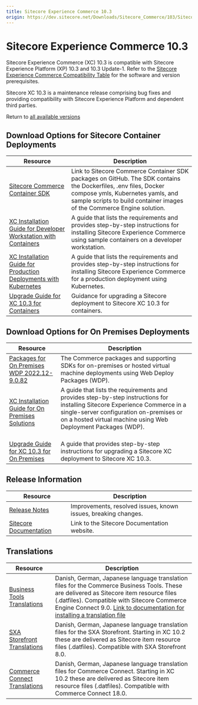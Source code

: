 ```yaml
---
title: Sitecore Experience Commerce 10.3
origin: https://dev.sitecore.net/Downloads/Sitecore_Commerce/103/Sitecore_Experience_Commerce_103.aspx
---
```


# Sitecore Experience Commerce 10.3

Sitecore Experience Commerce (XC) 10.3 is compatible with Sitecore Experience Platform (XP) 10.3 and 10.3 Update-1. Refer to the [Sitecore Experience Commerce Compatibility Table](https://kb.sitecore.net/articles/804595) for the software and version prerequisites.

Sitecore XC 10.3 is a maintenance release comprising bug fixes and providing compatibility with Sitecore Experience Platform and dependent third parties.

Return to [all available versions](/Downloads/Sitecore_Commerce)

## Download Options for Sitecore Container Deployments

 | Resource | Description |
 | --- | --- |
 | [Sitecore Commerce Container SDK](https://github.com/Sitecore/container-deployment/releases) | Link to Sitecore Commerce Container SDK packages on GitHub. The SDK contains the Dockerfiles, .env files, Docker compose ymls, Kubernetes yamls, and sample scripts to build container images of the Commerce Engine solution. |
 | [XC Installation Guide for Developer Workstation with Containers](https://sitecoredev.azureedge.net/~/media/F4E2DB22A66943E48F1EAB869837712E.ashx?date=20221201T215040) | A guide that lists the requirements and provides step-by-step instructions for installing Sitecore Experience Commerce using sample containers on a developer workstation. |
 | [XC Installation Guide for Production Deployments with Kubernetes](https://sitecoredev.azureedge.net/~/media/F97B1ED1CE664E1982E84EA3811B84A3.ashx?date=20221201T215041) | A guide that lists the requirements and provides step-by-step instructions for installing Sitecore Experience Commerce for a production deployment using Kubernetes. |
 | [Upgrade Guide for XC 10.3 for Containers](https://sitecoredev.azureedge.net/~/media/00274A00AE954126ADA7B6161C70F797.ashx?date=20221201T215040) | Guidance for upgrading a Sitecore deployment to Sitecore XC 10.3 for containers. |

## Download Options for On Premises Deployments

 | Resource | Description |
 | --- | --- |
 | [Packages for On Premises WDP 2022.12-9.0.82](https://sitecoredev.azureedge.net/~/media/A608A0862CB54D03B3B95E043B0E879E.ashx?date=20221202T020658) | The Commerce packages and supporting SDKs for on-premises or hosted virtual machine deployments using Web Deploy Packages (WDP). |
 | [XC Installation Guide for On Premises Solutions](https://sitecoredev.azureedge.net/~/media/B39F0798532249E7A2C0208BF7F8870C.ashx?date=20230209T145300) | A guide that lists the requirements and provides step-by-step instructions for installing Sitecore Experience Commerce in a single-server configuration on-premises or on a hosted virtual machine using Web Deployment Packages (WDP).  <br /><br /> |
 | [Upgrade Guide for XC 10.3 for On Premises](https://sitecoredev.azureedge.net/~/media/27D567810A7F4342AAB3E156D8AB9D2C.ashx?date=20221201T215041) | A guide that provides step-by-step instructions for upgrading a Sitecore XC deployment to Sitecore XC 10.3. |

## Release Information

 | Resource | Description |
 | --- | --- |
 | [Release Notes](https://sitecoredev.azureedge.net/~/media/47247BF2909D42A4A58941F604DC5B7B.ashx?date=20230612T211713) | Improvements, resolved issues, known issues, breaking changes. |
 | [Sitecore Documentation](https://doc.sitecore.com) | Link to the Sitecore Documentation website. |

## Translations

 | Resource | Description |
 | --- | --- |
 | [Business Tools Translations](https://sitecoredev.azureedge.net/~/media/566E8B7A55CD4391B4A55C10AAB11650.ashx?date=20221201T163624) | Danish, German, Japanese language translation files for the Commerce Business Tools. These are delivered as Sitecore item resource files (.datfiles). Compatible with Sitecore Commerce Engine Connect 9.0. [Link to documentation for installing a translation file](https://doc.sitecore.com/developers/102/sitecore-experience-commerce/en/install-a-translation-file-for-the-xc-business-tools.html) |
 | [SXA Storefront Translations](https://sitecoredev.azureedge.net/~/media/2C8417A3E50240A59C099D38DB5B35FA.ashx?date=20221201T163754) | Danish, German, Japanese language translation files for the SXA Storefront. Starting in XC 10.2 these are delivered as Sitecore item resource files (.datfiles). Compatible with SXA Storefront 8.0. |
 | [Commerce Connect Translations](https://sitecoredev.azureedge.net/~/media/C98571DE655044E1838B737832B3E6A2.ashx?date=20221201T162904) | Danish, German, Japanese language translation files for Commerce Connect. Starting in XC 10.2 these are delivered as Sitecore item resource files (.datfiles). Compatible with Commerce Connect 18.0. |